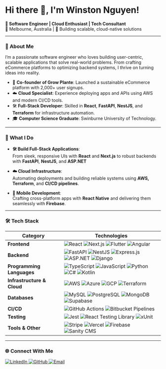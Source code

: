 # Hi there 👋, I'm Winston Nguyen!

**🚀 Software Engineer | Cloud Enthusiast | Tech Consultant**  
📍 Melbourne, Australia | 🌱 Building scalable, cloud-native solutions

---

### 🌟 **About Me**

I’m a passionate software engineer who loves building user-centric, scalable applications that solve real-world problems. From crafting eCommerce platforms to optimizing backend systems, I thrive on turning ideas into reality.

- 🌱 **Co-founder of Grow Plante**: Launched a sustainable eCommerce platform with 2,000+ user signups.  
- ☁️ **Cloud Specialist**: Experience deploying apps and APIs using AWS and modern CI/CD tools.  
- 🛠️ **Full-Stack Developer**: Skilled in **React**, **FastAPI**, **NestJS**, and **Terraform** for infrastructure automation.  
- 🎓 **Computer Science Graduate**: Swinburne University of Technology.

---

### 🚀 **What I Do**

- **🛠️ Build Full-Stack Applications**:  
   From sleek, responsive UIs with **React** and **Next.js** to robust backends with **FastAPI**, **NestJS**, and **ASP.NET**

- **☁️ Cloud Infrastructure**:  
   Automating deployments and building reliable systems using **AWS, Terraform**, and **CI/CD pipelines**.

- **📱 Mobile Development**:  
   Crafting cross-platform apps with **React Native** and delivering them seamlessly with **Firebase**.

---

### 🛠️ **Tech Stack**

| **Category**          | **Technologies**                                                                 |
|------------------------|-------------------------------------------------------------------------------|
| **Frontend**          | ![React](https://img.shields.io/badge/React-20232A?style=flat&logo=react&logoColor=61DAFB) ![Next.js](https://img.shields.io/badge/Next.js-000000?style=flat&logo=next.js&logoColor=white) ![Flutter](https://img.shields.io/badge/Flutter-02569B?style=flat&logo=flutter&logoColor=white) ![Angular](https://img.shields.io/badge/Angular-DD0031?style=flat&logo=angular&logoColor=white) |
| **Backend**           | ![FastAPI](https://img.shields.io/badge/FastAPI-009688?style=flat&logo=fastapi&logoColor=white) ![NestJS](https://img.shields.io/badge/NestJS-E0234E?style=flat&logo=nestjs&logoColor=white) ![Express.js](https://img.shields.io/badge/Express.js-000000?style=flat&logo=express&logoColor=white) ![ASP.NET](https://img.shields.io/badge/ASP.NET-512BD4?style=flat&logo=.net&logoColor=white) ![Django](https://img.shields.io/badge/Django-092E20?style=flat&logo=django&logoColor=white) |
| **Programming Languages** | ![TypeScript](https://img.shields.io/badge/TypeScript-3178C6?style=flat&logo=typescript&logoColor=white) ![JavaScript](https://img.shields.io/badge/JavaScript-F7DF1E?style=flat&logo=javascript&logoColor=black) ![Python](https://img.shields.io/badge/Python-3776AB?style=flat&logo=python&logoColor=white) ![C#](https://img.shields.io/badge/C%23-239120?style=flat&logo=c-sharp&logoColor=white) ![Kotlin](https://img.shields.io/badge/Kotlin-0095D5?style=flat&logo=kotlin&logoColor=white) |
| **Infrastructure & Cloud** | ![AWS](https://img.shields.io/badge/AWS-232F3E?style=flat&logo=amazon-aws&logoColor=white) ![Azure](https://img.shields.io/badge/Azure-0078D4?style=flat&logo=microsoft-azure&logoColor=white) ![GCP](https://img.shields.io/badge/GCP-4285F4?style=flat&logo=google-cloud&logoColor=white) ![Terraform](https://img.shields.io/badge/Terraform-623CE4?style=flat&logo=terraform&logoColor=white) |
| **Databases**         | ![MySQL](https://img.shields.io/badge/MySQL-00000F?style=flat&logo=mysql&logoColor=white) ![PostgreSQL](https://img.shields.io/badge/PostgreSQL-316192?style=flat&logo=postgresql&logoColor=white) ![MongoDB](https://img.shields.io/badge/MongoDB-4EA94B?style=flat&logo=mongodb&logoColor=white) ![Supabase](https://img.shields.io/badge/Supabase-3ECF8E?style=flat&logo=supabase&logoColor=white) |
| **CI/CD**             | ![GitHub Actions](https://img.shields.io/badge/GitHub%20Actions-2088FF?style=flat&logo=github-actions&logoColor=white) ![Bitbucket Pipelines](https://img.shields.io/badge/Bitbucket_Pipelines-0052CC?style=flat&logo=bitbucket&logoColor=white) |
| **Testing**           | ![Jest](https://img.shields.io/badge/Jest-C21325?style=flat&logo=jest&logoColor=white) ![React Testing Library](https://img.shields.io/badge/React%20Testing%20Library-E33332?style=flat&logo=testing-library&logoColor=white) ![xUnit](https://img.shields.io/badge/xUnit-5E5E5E?style=flat&logo=dotnet&logoColor=white) |
| **Tools & Other**     | ![Stripe](https://img.shields.io/badge/Stripe-008CDD?style=flat&logo=stripe&logoColor=white) ![Vercel](https://img.shields.io/badge/Vercel-000000?style=flat&logo=vercel&logoColor=white) ![Firebase](https://img.shields.io/badge/Firebase-FFCA28?style=flat&logo=firebase&logoColor=black) ![Sanity CMS](https://img.shields.io/badge/Sanity-EF2D5E?style=flat&logo=sanity&logoColor=white) |

---

### 🌐 **Connect With Me**
<p>
  <a href="https://linkedin.com/in/your-profile" target="_blank">
    <img src="https://img.shields.io/badge/LinkedIn-0A66C2?style=flat&logo=linkedin&logoColor=white" alt="LinkedIn">
  </a>
  <a href="https://github.com/your-github" target="_blank">
    <img src="https://img.shields.io/badge/GitHub-181717?style=flat&logo=github&logoColor=white" alt="GitHub">
  </a>
  <a href="mailto:winston.la.nguyen@gmail.com">
    <img src="https://img.shields.io/badge/Email-D14836?style=flat&logo=gmail&logoColor=white" alt="Email">
  </a>
</p>
